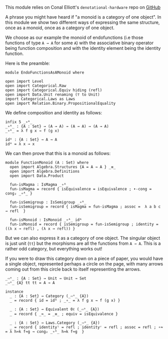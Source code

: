 <!-- -*-agda2-*- -->

This module relies on Conal Elliott's `denotational-hardware` repo on
[GitHub](https://github.com/conal/denotational-hardware/)

A phrase you might have heard if "a monoid is a category of one
object". In this module we show two different ways of expressing the
same structure, once as a monoid, once as a category of one object.

We choose as our example the monoid of endofunctions (i.e those
functions of type `A → A` for some `A`) with the associative binary
operator being function composition and with the identity element
being the identity function.

Here is the preamble:

```
module EndoFunctionsAsAMonoid where

open import Level
open import Categorical.Raw
open import Categorical.Equiv hiding (refl)
open import Data.Unit renaming (⊤ to Unit)
import Categorical.Laws as Laws
open import Relation.Binary.PropositionalEquality
```

We define composition and identity as follows:

```
infix 5 _∘ᴬ_
_∘ᴬ_ : {A : Set} → (A → A) → (A → A) → (A → A)
_∘ᴬ_ = λ f g x → f (g x)

idᴬ : {A : Set} → A → A
idᴬ = λ x → x
```

We can then prove that this is a monoid as follows:

```
module FunctionMonoid (A : Set) where
  open import Algebra.Structures {A = A → A } _≡_
  open import Algebra.Definitions
  open import Data.Product

  fun-isMagma : IsMagma _∘ᴬ_
  fun-isMagma = record { isEquivalence = isEquivalence ; ∙-cong = cong₂ _∘ᴬ_ }

  fun-isSemigroup : IsSemigroup _∘ᴬ_
  fun-isSemigroup = record { isMagma = fun-isMagma ; assoc =  λ a b c → refl  }

  fun-isMonoid : IsMonoid _∘ᴬ_ idᴬ
  fun-isMonoid = record { isSemigroup = fun-isSemigroup ; identity = ((λ x → refl) , (λ x → refl)) }
```

But we can also express it as a category of one object. The singular
object is just unit (`tt`) but the morphisms are all the functions
from `A → A`. This is a rather odd category, but everything works out!

If you were to draw this category down on a piece of paper, you would
have a single object, represented perhaps a circle on the page, with
many arrows coming out from this circle back to itself representing
the arrows.

```
_⇨ᵒ_ : {A : Set} → Unit → Unit → Set
_⇨ᵒ_ {A} tt tt = A → A

instance
  _ : {A : Set} → Category (_⇨ᵒ_ {A})
  _ = record { id = idᴬ ; _∘_ = λ f g x → f (g x) }

  _ : {A : Set} → Equivalent 0ℓ (_⇨ᵒ_ {A})
  _ = record { _≈_ = _≡_ ; equiv = isEquivalence }

  _ : {A : Set} → Laws.Category (_⇨ᵒ_ {A})
  _ = record { identityˡ = refl ; identityʳ = refl ; assoc = refl ; ∘≈ = λ h≈k f≈g → cong₂ _∘ᴬ_ h≈k f≈g  }

```
